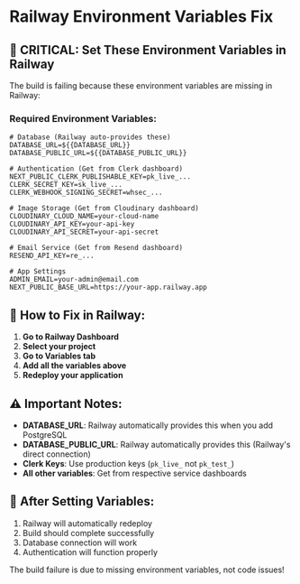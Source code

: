 # Railway Environment Variables Fix

## 🚨 **CRITICAL: Set These Environment Variables in Railway**

The build is failing because these environment variables are missing in Railway:

### **Required Environment Variables:**

```
# Database (Railway auto-provides these)
DATABASE_URL=${{DATABASE_URL}}
DATABASE_PUBLIC_URL=${{DATABASE_PUBLIC_URL}}

# Authentication (Get from Clerk dashboard)
NEXT_PUBLIC_CLERK_PUBLISHABLE_KEY=pk_live_...
CLERK_SECRET_KEY=sk_live_...
CLERK_WEBHOOK_SIGNING_SECRET=whsec_...

# Image Storage (Get from Cloudinary dashboard)
CLOUDINARY_CLOUD_NAME=your-cloud-name
CLOUDINARY_API_KEY=your-api-key
CLOUDINARY_API_SECRET=your-api-secret

# Email Service (Get from Resend dashboard)
RESEND_API_KEY=re_...

# App Settings
ADMIN_EMAIL=your-admin@email.com
NEXT_PUBLIC_BASE_URL=https://your-app.railway.app
```

## 🔧 **How to Fix in Railway:**

1. **Go to Railway Dashboard**
2. **Select your project**
3. **Go to Variables tab**
4. **Add all the variables above**
5. **Redeploy your application**

## ⚠️ **Important Notes:**

- **DATABASE_URL**: Railway automatically provides this when you add PostgreSQL
- **DATABASE_PUBLIC_URL**: Railway automatically provides this (Railway's direct connection)
- **Clerk Keys**: Use production keys (`pk_live_` not `pk_test_`)
- **All other variables**: Get from respective service dashboards

## 🚀 **After Setting Variables:**

1. Railway will automatically redeploy
2. Build should complete successfully
3. Database connection will work
4. Authentication will function properly

The build failure is due to missing environment variables, not code issues!
